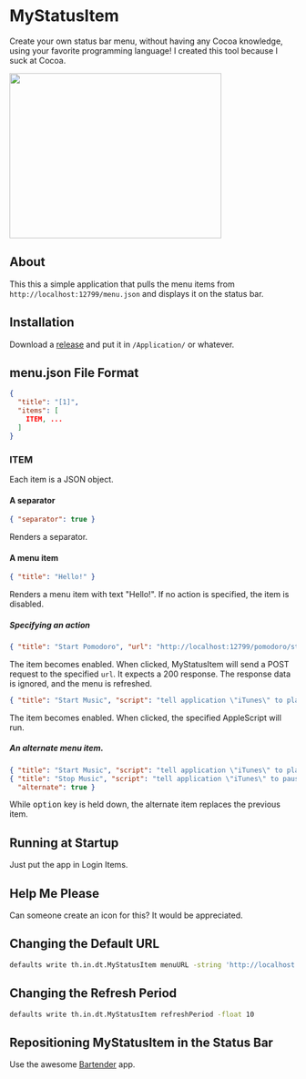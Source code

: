 
MyStatusItem
============

Create your own status bar menu, without having any Cocoa knowledge, using your favorite programming language!
I created this tool because I suck at Cocoa.

<img src="http://i.imgur.com/hfNNYn7.png" width="372" height="290">


About
-----

This this a simple application that pulls the menu items from `http://localhost:12799/menu.json` and displays it on the status bar.


Installation
------------

Download a [release](https://github.com/dtinth/MyStatusItem/releases)
and put it in `/Application/` or whatever.



menu.json File Format
---------------------

```json
{
  "title": "[1]",
  "items": [
    ITEM, ...
  ]
}
```

### ITEM

Each item is a JSON object.


#### A separator

```json
{ "separator": true }
```

Renders a separator.


#### A menu item

```json
{ "title": "Hello!" }
```

Renders a menu item with text "Hello!".
If no action is specified, the item is disabled.


##### Specifying an action

```json
{ "title": "Start Pomodoro", "url": "http://localhost:12799/pomodoro/start" }
```

The item becomes enabled.
When clicked, MyStatusItem will send a POST request to the specified `url`.
It expects a 200 response.
The response data is ignored, and the menu is refreshed.

```json
{ "title": "Start Music", "script": "tell application \"iTunes\" to play" }
```

The item becomes enabled.
When clicked, the specified AppleScript will run.


##### An alternate menu item.

```json
{ "title": "Start Music", "script": "tell application \"iTunes\" to play" },
{ "title": "Stop Music", "script": "tell application \"iTunes\" to pause",
  "alternate": true }
```

While <kbd>option</kbd> key is held down, the alternate item replaces the previous item.




Running at Startup
------------------

Just put the app in Login Items.



Help Me Please
--------------

Can someone create an icon for this? It would be appreciated.



Changing the Default URL
------------------------

```bash
defaults write th.in.dt.MyStatusItem menuURL -string 'http://localhost:22222/menu.json'
```


Changing the Refresh Period
------------------------

```bash
defaults write th.in.dt.MyStatusItem refreshPeriod -float 10
```



Repositioning MyStatusItem in the Status Bar
--------------------------------------------

Use the awesome [Bartender](http://www.macbartender.com/) app.





